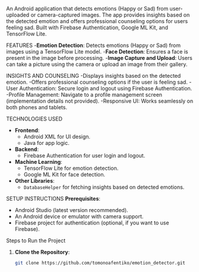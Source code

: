 An Android application that detects emotions (Happy or Sad) from user-uploaded or camera-captured images. The app provides insights based on the detected emotion and offers professional counseling options for users feeling sad. Built with Firebase Authentication, Google ML Kit, and TensorFlow Lite.

FEATURES
-**Emotion Detection**: Detects emotions (Happy or Sad) from images using a TensorFlow Lite model.
-**Face Detection**: Ensures a face is present in the image before processing.
-**Image Capture and Upload**: Users can take a picture using the camera or upload an image from their gallery.

INSIGHTS AND COUNSELING
-Displays insights based on the detected emotion.
-Offers professional counseling options if the user is feeling sad.
-User Authentication: Secure login and logout using Firebase Authentication.
-Profile Management: Navigate to a profile management screen (implementation details not provided).
-Responsive UI: Works seamlessly on both phones and tablets.

TECHNOLOGIES USED
- **Frontend**:
  - Android XML for UI design.
  - Java for app logic.
- **Backend**:
  - Firebase Authentication for user login and logout.
- **Machine Learning**:
  - TensorFlow Lite for emotion detection.
  - Google ML Kit for face detection.
- **Other Libraries**:
  - `DatabaseHelper` for fetching insights based on detected emotions.

SETUP INSTRUCTIONS
**Prerequisites**:
- Android Studio (latest version recommended).
- An Android device or emulator with camera support.
- Firebase project for authentication (optional, if you want to use Firebase).

Steps to Run the Project
1. **Clone the Repository**:
   ```bash
   git clone https://github.com/tomonoafentiko/emotion_detector.git
